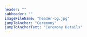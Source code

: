 ```yaml
---
header: ""
subheader: ""
imageFileName: "header-bg.jpg"
jumpToAnchor: "Ceremony"
jumpToAnchorText: "Ceremony Details"
---
```

